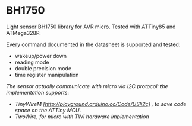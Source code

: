 # BH1750
Light sensor BH1750 library for AVR micro. Tested with ATTiny85 and ATMega328P.

Every command documented in the datasheet is supported and tested:
*   wakeup/power down
*   reading mode
*   double precision mode
*   time register manipulation


_The sensor actually communicate with micro via I2C protocol: the implementation supports_:
* _TinyWireM [http://playground.arduino.cc/Code/USIi2c] , to save code space on the ATTiny MCU_.
* _TwoWire, for micro with TWI hardware implementation_   


